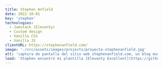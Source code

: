 ```yaml
---
title: Stephen Anfield
date: 2022-10-01
key: 'stephen'
technologies:
  - Jamstack (Eleventy)
  - Custom design
  - Vanilla CSS
  - Vanilla JS
clientURL: https://stephenanfield.com/
image: './src/assets/images/projects/proyecto-stephenanfield.jpg'
alt: 'captura de pantalla del sitio web stephenanfield.com, un blog muy simplista y moderno'
lead: 'Stephen encontró mi plantilla [Eleventy Excellent](https://github.com/madrilene/eleventy-excellent) en el [directorio de starters Eleventy](https://www.11ty.dev/docs/starter/?tags=perfectlh) y me escribió espontáneamente. Quería un lugar central en el que poder escribir sus pensamientos, según el principio IndieWeb ["sé dueño de tus datos"](https://indieweb.org/own_your_data). Me pidió que adaptara la plantilla, igual de minimalista, pero según sus ideas de color y maquetación. Con un wireframe de Figma y un pequeño empujón para empezar a trabajar con el flujo de trabajo de GitHub y Netlify, Stephen está ahora muy contento con su nuevo espacio en línea. Fue muy agradable realizar un proyecto con un cliente que valora tanto la accesibilidad, el rendimiento web y la mejora progresiva.'
---
```


